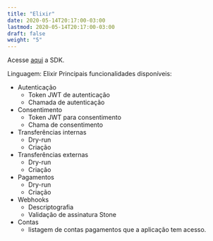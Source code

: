 ```yaml
---
title: "Elixir"
date: 2020-05-14T20:17:00-03:00
lastmod: 2020-05-14T20:17:00-03:00
draft: false
weight: "5"
---
```


Acesse [aqui](https://hexdocs.pm/ex_stone_openbank/ExStoneOpenbank.html) a SDK. 

Linguagem: Elixir
Principais funcionalidades disponíveis:
- Autenticação
  - Token JWT de autenticação
  - Chamada de autenticação
- Consentimento 
  - Token JWT para consentimento
  - Chama de consentimento
- Transferências internas
  - Dry-run
  - Criação 
- Transferências externas
  - Dry-run
  - Criação 
- Pagamentos
  - Dry-run
  - Criação 
- Webhooks
  - Descriptografia
  - Validação de assinatura Stone
- Contas
  - listagem de contas pagamentos que a aplicação tem acesso. 

